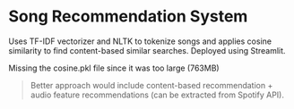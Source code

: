 # Song Recommendation System

Uses TF-IDF vectorizer and NLTK to tokenize songs and applies cosine similarity to find content-based similar searches.
Deployed using Streamlit.

Missing the cosine.pkl file since it was too large (763MB)

> Better approach would include content-based recommendation + audio feature recommendations (can be extracted from Spotify API).
